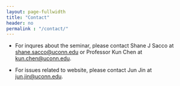 ```yaml
---
layout: page-fullwidth
title: "Contact"
header: no
permalink : "/contact/"
---
```


+ For inqures about the seminar, please contact Shane J Sacco at shane.sacco@uconn.edu or Professor Kun Chen at kun.chen@uconn.edu.

+ For issues related to website, please contact Jun Jin at jun.jin@uconn.edu.


